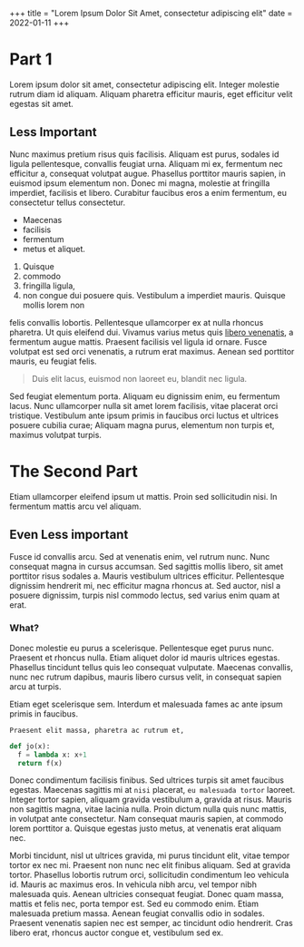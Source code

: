 +++
title = "Lorem Ipsum Dolor Sit Amet, consectetur adipiscing elit"
date = 2022-01-11
+++
# Part 1
Lorem ipsum dolor sit amet, consectetur adipiscing elit. Integer molestie rutrum diam id aliquam. Aliquam pharetra efficitur mauris, eget efficitur velit egestas sit amet.

## Less Important
Nunc maximus pretium risus quis facilisis. Aliquam est purus, sodales id ligula pellentesque, convallis feugiat urna. Aliquam mi ex, fermentum nec efficitur a, consequat volutpat augue. Phasellus porttitor mauris sapien, in euismod ipsum elementum non. Donec mi magna, molestie at fringilla imperdiet, facilisis et libero. Curabitur faucibus eros a enim fermentum, eu consectetur tellus consectetur.

- Maecenas
- facilisis
- fermentum
- metus et aliquet.
1. Quisque
2. commodo
3. fringilla ligula,
4. non congue dui posuere quis. Vestibulum a imperdiet mauris. Quisque mollis lorem non

felis convallis lobortis. Pellentesque ullamcorper ex at nulla rhoncus pharetra. Ut quis eleifend dui. 
Vivamus varius metus quis [libero venenatis](https://google.com), a fermentum augue mattis. Praesent facilisis vel ligula 
id ornare. Fusce volutpat est sed orci venenatis, a rutrum erat maximus. Aenean sed porttitor mauris, 
eu feugiat felis. 

> Duis elit lacus, euismod non laoreet eu, blandit nec ligula. 

Sed feugiat elementum porta. Aliquam eu dignissim enim, eu fermentum lacus. Nunc ullamcorper nulla sit amet lorem facilisis, vitae placerat orci tristique. Vestibulum ante ipsum primis in faucibus orci luctus et ultrices posuere cubilia curae; Aliquam magna purus, elementum non turpis et, maximus volutpat turpis.

# The Second Part
Etiam ullamcorper eleifend ipsum ut mattis. Proin sed sollicitudin nisi. In fermentum mattis arcu vel aliquam.

## Even Less important
Fusce id convallis arcu. Sed at venenatis enim, vel rutrum nunc. Nunc consequat magna in cursus accumsan. Sed sagittis mollis libero, sit amet porttitor risus sodales a. Mauris vestibulum ultrices efficitur. Pellentesque dignissim hendrerit mi, nec efficitur magna rhoncus at. Sed auctor, nisl a posuere dignissim, turpis nisl commodo lectus, sed varius enim quam at erat.

### What?
Donec molestie eu purus a scelerisque. Pellentesque eget purus nunc. Praesent et rhoncus nulla. Etiam aliquet dolor id mauris ultrices egestas. Phasellus tincidunt tellus quis leo consequat vulputate. Maecenas convallis, nunc nec rutrum dapibus, mauris libero cursus velit, in consequat sapien arcu at turpis.

Etiam eget scelerisque sem. Interdum et malesuada fames ac ante ipsum primis in faucibus. 

`Praesent elit massa, pharetra ac rutrum et,` 

```python
def jo(x):
  f = lambda x: x+1
  return f(x)
```
Donec condimentum facilisis finibus. Sed ultrices turpis sit amet faucibus egestas. 
Maecenas sagittis mi at `nisi` placerat, `eu malesuada tortor` laoreet. Integer tortor sapien, aliquam gravida vestibulum a, gravida at risus. Mauris non sagittis magna, vitae lacinia nulla. Proin dictum nulla quis nunc mattis, in volutpat ante consectetur. Nam consequat mauris sapien, at commodo lorem porttitor a. Quisque egestas justo metus, at venenatis erat aliquam nec.

Morbi tincidunt, nisl ut ultrices gravida, mi purus tincidunt elit, vitae tempor tortor ex nec mi. Praesent non nunc nec elit finibus aliquam. Sed at gravida tortor. Phasellus lobortis rutrum orci, sollicitudin condimentum leo vehicula id. Mauris ac maximus eros. In vehicula nibh arcu, vel tempor nibh malesuada quis. Aenean ultricies consequat feugiat. Donec quam massa, mattis et felis nec, porta tempor est. Sed eu commodo enim. Etiam malesuada pretium massa. Aenean feugiat convallis odio in sodales. Praesent venenatis sapien nec est semper, ac tincidunt odio hendrerit. Cras libero erat, rhoncus auctor congue et, vestibulum sed ex.
